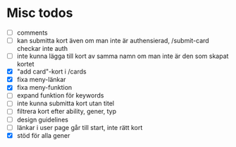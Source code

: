 # Misc todos
- [ ] comments
- [ ] kan submitta kort även om man inte är authensierad, /submit-card checkar inte auth
- [ ] inte kunna lägga till kort av samma namn om man inte är den som skapat kortet
- [x] "add card"-kort i /cards
- [x] fixa meny-länkar
- [x] fixa meny-funktion
- [ ] expand funktion för keywords
- [ ] inte kunna submitta kort utan titel
- [ ] filtrera kort efter ability, gener, typ
- [ ] design guidelines
- [ ] länkar i user page går till start, inte rätt kort
- [x] stöd för alla gener

